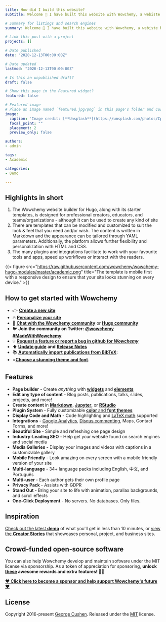 ```yaml
---
title: How did I build this website?
subtitle: Welcome 👋 I have built this website with Wowchemy, a webiste builder for Hugo. I want to explain how I did it to help you get familiar with everything in no time.

# Summary for listings and search engines
summary: Welcome 👋 I have built this website with Wowchemy, a webiste builder for Hugo. I want to explain how I did it to help you get familiar with everything in no time.

# Link this post with a project
projects: []

# Date published
date: "2020-12-13T00:00:00Z"

# Date updated
lastmod: "2020-12-13T00:00:00Z"

# Is this an unpublished draft?
draft: false

# Show this page in the Featured widget?
featured: false

# Featured image
# Place an image named `featured.jpg/png` in this page's folder and customize its options here.
image:
  caption: 'Image credit: [**Unsplash**](https://unsplash.com/photos/CpkOjOcXdUY)'
  focal_point: ""
  placement: 2
  preview_only: false

authors:
- admin

tags:
- Academic

categories:
- Demo

---
```


## Highlights in short

1. The Wowchemy website builder for Hugo, along with its starter templates, is designed for professional creators, educators, and teams/organizations - although it can be used to create any kind of site
2. There are templates that can be modified and customized to suit the look & feel that you need and/or wish. The content is written in Markdown and the appearance can be tailored through YAML parameters. Additionally, the platform allows further flexibility and personalization with HTML and CSS. 
3. The many plugins and integrations facilitate to work with your favourite tools and apps, speed up workflows or interact with the readers.

{{< figure src="https://raw.githubusercontent.com/wowchemy/wowchemy-hugo-modules/master/academic.png" title="The template is mobile first with a responsive design to ensure that your site looks stunning on every device." >}}

## How to get started with Wowchemy

- 👉 [**Create a new site**](https://wowchemy.com/templates/)
- 🔥 [**Personalize your site**](https://wowchemy.com/docs/)
- 💬 [**Chat with the Wowchemy community**](https://discord.gg/z8wNYzb) or [**Hugo community**](https://discourse.gohugo.io)
- 🐦 **Join the community on Twitter:** [**@wowchemy**](https://twitter.com/wowchemy) [**#MadeWithWowchemy**](https://twitter.com/search?q=(%23MadeWithWowchemy%20OR%20%23MadeWithAcademic)&src=typed_query)
- 💡 [**Request a feature or report a bug in github for _Wowchemy_**](https://github.com/wowchemy/wowchemy-hugo-modules/issues)
- ⬆️ [**Update guide**](https://wowchemy.com/docs/guide/update/) **and** [**Release Notes**](https://wowchemy.com/updates/)
- 📚 [**Automatically import publications from BibTeX**](https://github.com/wowchemy/hugo-academic-cli):
- ⭐[**Choose a stunning theme and font**](https://wowchemy.com/docs/customization). 



## Features

- **Page builder** - Create *anything* with [**widgets**](https://wowchemy.com/docs/page-builder/) and [**elements**](https://wowchemy.com/docs/writing-markdown-latex/)
- **Edit any type of content** - Blog posts, publications, talks, slides, projects, and more!
- **Create content** in [**Markdown**](https://wowchemy.com/docs/writing-markdown-latex/), [**Jupyter**](https://wowchemy.com/docs/import/jupyter/), or [**RStudio**](https://wowchemy.com/docs/install-locally/)
- **Plugin System** - Fully customizable [**color** and **font themes**](https://wowchemy.com/docs/customization/)
- **Display Code and Math** - Code highlighting and [LaTeX math](https://en.wikibooks.org/wiki/LaTeX/Mathematics) supported
- **Integrations** - [Google Analytics](https://analytics.google.com), [Disqus commenting](https://disqus.com), Maps, Contact Forms, and more!
- **Beautiful Site** - Simple and refreshing one page design
- **Industry-Leading SEO** - Help get your website found on search engines and social media
- **Media Galleries** - Display your images and videos with captions in a customizable gallery
- **Mobile Friendly** - Look amazing on every screen with a mobile friendly version of your site
- **Multi-language** - 34+ language packs including English, 中文, and Português
- **Multi-user** - Each author gets their own profile page
- **Privacy Pack** - Assists with GDPR
- **Stand Out** - Bring your site to life with animation, parallax backgrounds, and scroll effects
- **One-Click Deployment** - No servers. No databases. Only files.



## Inspiration

[Check out the latest **demo**](https://academic-demo.netlify.com/) of what you'll get in less than 10 minutes, or [view the **Creator Stories**](https://wowchemy.com/user-stories/) that showcases personal, project, and business sites.



## Crowd-funded open-source software

You can also help Wowchemy develop and maintain software under the MIT license via sponsorship. As a token of appreciation for sponsoring, **unlock [these](https://wowchemy.com/plans/) awesome rewards and extra features! 🦄✨**

[**❤️ Click here to become a sponsor and help support Wowchemy's future ❤️**](https://wowchemy.com/plans/)



## License

Copyright 2016-present [George Cushen](https://georgecushen.com). Released under the [MIT](https://github.com/wowchemy/wowchemy-hugo-modules/blob/master/LICENSE.md) license.
